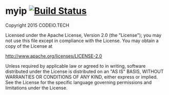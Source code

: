 # myip [![Build Status](https://travis-ci.org/niranjfantain/myip.svg?branch=master)](https://travis-ci.org/niranjfantain/myip)


Copyright 2015 CODEIO.TECH

Licensed under the Apache License, Version 2.0 (the "License");
you may not use this file except in compliance with the License.
You may obtain a copy of the License at

 http://www.apache.org/licenses/LICENSE-2.0

Unless required by applicable law or agreed to in writing, software
distributed under the License is distributed on an "AS IS" BASIS,
WITHOUT WARRANTIES OR CONDITIONS OF ANY KIND, either express or implied.
See the License for the specific language governing permissions and
limitations under the License.
